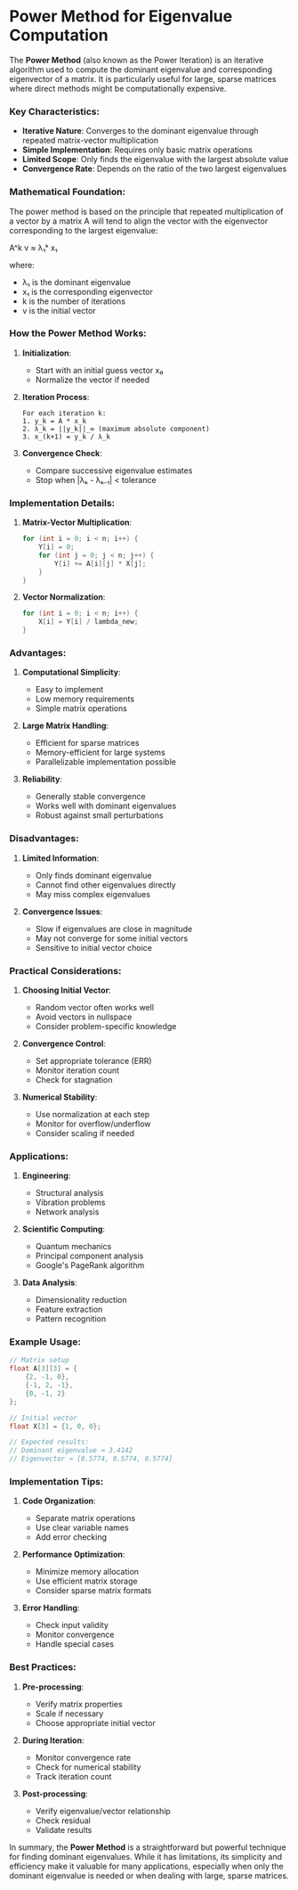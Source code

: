 # Power Method for Eigenvalue Computation

The **Power Method** (also known as the Power Iteration) is an iterative algorithm used to compute the dominant eigenvalue and corresponding eigenvector of a matrix. It is particularly useful for large, sparse matrices where direct methods might be computationally expensive.

### Key Characteristics:

- **Iterative Nature**: Converges to the dominant eigenvalue through repeated matrix-vector multiplication
- **Simple Implementation**: Requires only basic matrix operations
- **Limited Scope**: Only finds the eigenvalue with the largest absolute value
- **Convergence Rate**: Depends on the ratio of the two largest eigenvalues

### Mathematical Foundation:

The power method is based on the principle that repeated multiplication of a vector by a matrix A will tend to align the vector with the eigenvector corresponding to the largest eigenvalue:

A^k v ≈ λ₁ᵏ x₁

where:
- λ₁ is the dominant eigenvalue
- x₁ is the corresponding eigenvector
- k is the number of iterations
- v is the initial vector

### How the Power Method Works:

1. **Initialization**:
   - Start with an initial guess vector x₀
   - Normalize the vector if needed

2. **Iteration Process**:
   ```
   For each iteration k:
   1. y_k = A * x_k
   2. λ_k = ||y_k||_∞ (maximum absolute component)
   3. x_(k+1) = y_k / λ_k
   ```

3. **Convergence Check**:
   - Compare successive eigenvalue estimates
   - Stop when |λₖ - λₖ₋₁| < tolerance

### Implementation Details:

1. **Matrix-Vector Multiplication**:
   ```c
   for (int i = 0; i < n; i++) {
       Y[i] = 0;
       for (int j = 0; j < n; j++) {
           Y[i] += A[i][j] * X[j];
       }
   }
   ```

2. **Vector Normalization**:
   ```c
   for (int i = 0; i < n; i++) {
       X[i] = Y[i] / lambda_new;
   }
   ```

### Advantages:

1. **Computational Simplicity**:
   - Easy to implement
   - Low memory requirements
   - Simple matrix operations

2. **Large Matrix Handling**:
   - Efficient for sparse matrices
   - Memory-efficient for large systems
   - Parallelizable implementation possible

3. **Reliability**:
   - Generally stable convergence
   - Works well with dominant eigenvalues
   - Robust against small perturbations

### Disadvantages:

1. **Limited Information**:
   - Only finds dominant eigenvalue
   - Cannot find other eigenvalues directly
   - May miss complex eigenvalues

2. **Convergence Issues**:
   - Slow if eigenvalues are close in magnitude
   - May not converge for some initial vectors
   - Sensitive to initial vector choice

### Practical Considerations:

1. **Choosing Initial Vector**:
   - Random vector often works well
   - Avoid vectors in nullspace
   - Consider problem-specific knowledge

2. **Convergence Control**:
   - Set appropriate tolerance (ERR)
   - Monitor iteration count
   - Check for stagnation

3. **Numerical Stability**:
   - Use normalization at each step
   - Monitor for overflow/underflow
   - Consider scaling if needed

### Applications:

1. **Engineering**:
   - Structural analysis
   - Vibration problems
   - Network analysis

2. **Scientific Computing**:
   - Quantum mechanics
   - Principal component analysis
   - Google's PageRank algorithm

3. **Data Analysis**:
   - Dimensionality reduction
   - Feature extraction
   - Pattern recognition

### Example Usage:

```c
// Matrix setup
float A[3][3] = {
    {2, -1, 0},
    {-1, 2, -1},
    {0, -1, 2}
};

// Initial vector
float X[3] = {1, 0, 0};

// Expected results:
// Dominant eigenvalue ≈ 3.4142
// Eigenvector ≈ [0.5774, 0.5774, 0.5774]
```

### Implementation Tips:

1. **Code Organization**:
   - Separate matrix operations
   - Use clear variable names
   - Add error checking

2. **Performance Optimization**:
   - Minimize memory allocation
   - Use efficient matrix storage
   - Consider sparse matrix formats

3. **Error Handling**:
   - Check input validity
   - Monitor convergence
   - Handle special cases

### Best Practices:

1. **Pre-processing**:
   - Verify matrix properties
   - Scale if necessary
   - Choose appropriate initial vector

2. **During Iteration**:
   - Monitor convergence rate
   - Check for numerical stability
   - Track iteration count

3. **Post-processing**:
   - Verify eigenvalue/vector relationship
   - Check residual
   - Validate results

In summary, the **Power Method** is a straightforward but powerful technique for finding dominant eigenvalues. While it has limitations, its simplicity and efficiency make it valuable for many applications, especially when only the dominant eigenvalue is needed or when dealing with large, sparse matrices.
